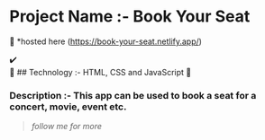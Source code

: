 # Project Name :- Book Your Seat
:beginner: *hosted here (https://book-your-seat.netlify.app/)

:heavy_check_mark:  
:small_red_triangle_down: ## Technology :- HTML, CSS and JavaScript :small_red_triangle_down: 

### Description :- This app can be used to book a seat for a concert, movie, event etc.

> _follow me for more_

